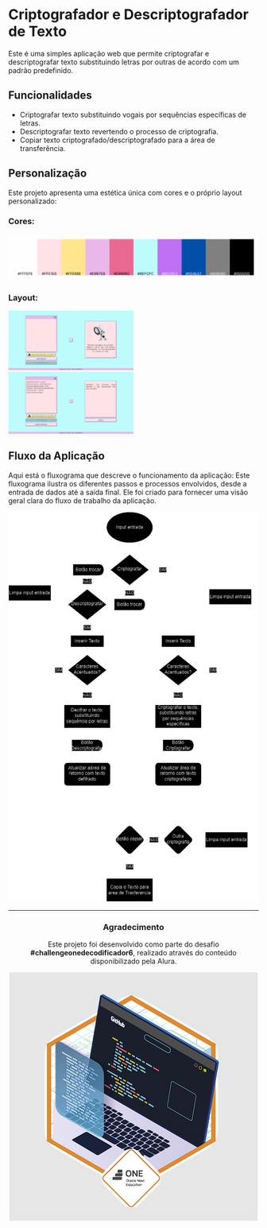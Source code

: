 # Criptografador e Descriptografador de Texto

Este é uma simples aplicação web que permite criptografar e descriptografar texto substituindo letras por outras de acordo com um padrão predefinido.


## Funcionalidades

- Criptografar texto substituindo vogais por sequências específicas de letras.
- Descriptografar texto revertendo o processo de criptografia.
- Copiar texto criptografado/descriptografado para a área de transferência.

## Personalização

Este projeto apresenta uma estética única com cores e o próprio layout personalizado:

### Cores:
![Cores Usadas](./assets/imagens/cores.png)

### Layout:
<p>
  <img src="./assets/imagens/exemplo.png" alt="Exemplo" style="width: 50%;">
  <img src="./assets/imagens/exemplo1.png" alt="Exemplo" style="width: 50%;">
</p>


## Fluxo da Aplicação

Aqui está o fluxograma que descreve o funcionamento da aplicação:
Este fluxograma ilustra os diferentes passos e processos envolvidos, desde a entrada de dados até a saída final. Ele foi criado para fornecer uma visão geral clara do fluxo de trabalho da aplicação.
<p align="center">
  <img src="./assets/imagens/fluxo.png" alt="Fluxograma">
</p>





***




<div align="center">
  <h3>Agradecimento</h3>
  <p>Este projeto foi desenvolvido como parte do desafio <strong>#challengeonedecodificador6</strong>, realizado através do conteúdo disponibilizado pela Alura.</p>


  
  <img  src="./assets/imagens/badge.png" alt="Badge">
</div>

